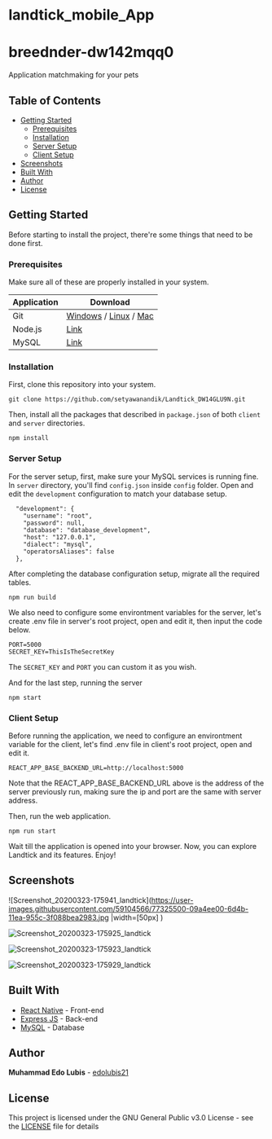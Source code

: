 # landtick_mobile_App

# breednder-dw142mqq0

Application matchmaking for your pets

## Table of Contents

- [Getting Started](#getting-started)
  - [Prerequisites](#prerequisites)
  - [Installation](#installation)
  - [Server Setup](#server-setup)
  - [Client Setup](#client-setup)
- [Screenshots](#screenshots)
- [Built With](#built-with)
- [Author](#author)
- [License](#license)

## Getting Started

Before starting to install the project, there're some things that need to be done first.

### Prerequisites

Make sure all of these are properly installed in your system.

| Application  | Download                                                                            |
| ------------ | ----------------------------------------------------------------------------------- |
| Git          | [Windows](https://gitforwindows.org/) / [Linux](https://git-scm.com/download/linux) / [Mac](https://git-scm.com/download/mac)  |
| Node.js      | [Link](https://nodejs.org/en/download/)                                             |
| MySQL        | [Link](https://www.mysql.com/downloads/)                                            |

### Installation

First, clone this repository into your system.

```
git clone https://github.com/setyawanandik/Landtick_DW14GLU9N.git
```

Then, install all the packages that described in `package.json` of both `client` and `server` directories.

```
npm install
```

### Server Setup

For the server setup, first, make sure your MySQL services is running fine. In `server` directory, you'll find `config.json` inside `config` folder. Open and edit the `development` configuration to match your database setup.

```
  "development": {
    "username": "root",
    "password": null,
    "database": "database_development",
    "host": "127.0.0.1",
    "dialect": "mysql",
    "operatorsAliases": false
  },
```

After completing the database configuration setup, migrate all the required tables.

```
npm run build
```

We also need to configure some environtment variables for the server, let's create .env file in server's root project, open and edit it, then input the code below.

```
PORT=5000
SECRET_KEY=ThisIsTheSecretKey
```

The `SECRET_KEY` and `PORT` you can custom it as you wish.

And for the last step, running the server

```
npm start
```

### Client Setup

Before running the application, we need to configure an environtment variable for the client, let's find .env file in client's root project, open and edit it.

```
REACT_APP_BASE_BACKEND_URL=http://localhost:5000
```
Note that the REACT_APP_BASE_BACKEND_URL above is the address of the server previously run, making sure the ip and port are the same with server address.

Then, run the web application.

`npm run start`

Wait till the application is opened into your browser. Now, you can explore Landtick and its features. Enjoy!

## Screenshots


![Screenshot_20200323-175941_landtick](https://user-images.githubusercontent.com/59104566/77325500-09a4ee00-6d4b-11ea-955c-3f088bea2983.jpg |width=[50px] )

![Screenshot_20200323-175925_landtick](https://user-images.githubusercontent.com/59104566/77325515-0f023880-6d4b-11ea-990b-93db690e1d73.jpg)

![Screenshot_20200323-175923_landtick](https://user-images.githubusercontent.com/59104566/77325528-13c6ec80-6d4b-11ea-8b61-a882d6c73208.jpg)

![Screenshot_20200323-175929_landtick](https://user-images.githubusercontent.com/59104566/77325540-175a7380-6d4b-11ea-9710-57c9329e29b2.jpg)


## Built With

- [React Native](https://reactnative.dev/) - Front-end
- [Express JS](https://expressjs.com) - Back-end
- [MySQL](https://www.mysql.com) - Database

## Author

**Muhammad Edo Lubis** - [edolubis21](https://github.com/edolubis21)

## License

This project is licensed under the GNU General Public v3.0 License - see the [LICENSE](LICENSE) file for details
